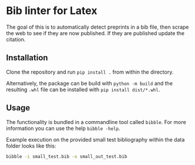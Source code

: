 # Bib linter for Latex

The goal of this is to automatically detect preprints in a bib file,
then scrape the web to see if they are now published.
If they are published update the citation.

## Installation

Clone the repository and run `pip install .` from within the directory.

Alternatively, the package can be build with `python -m build` and the 
resulting `.whl` file can be installed with `pip install dist/*.whl`. 

## Usage

The functionality is bundled in a commandline tool called `bibble`.
For more information you can use the help `bibble -help`.

Example execution on the provided small test bibliography within the data 
folder looks like this:

```bash
bibble -i small_test.bib -o small_out_test.bib
```
